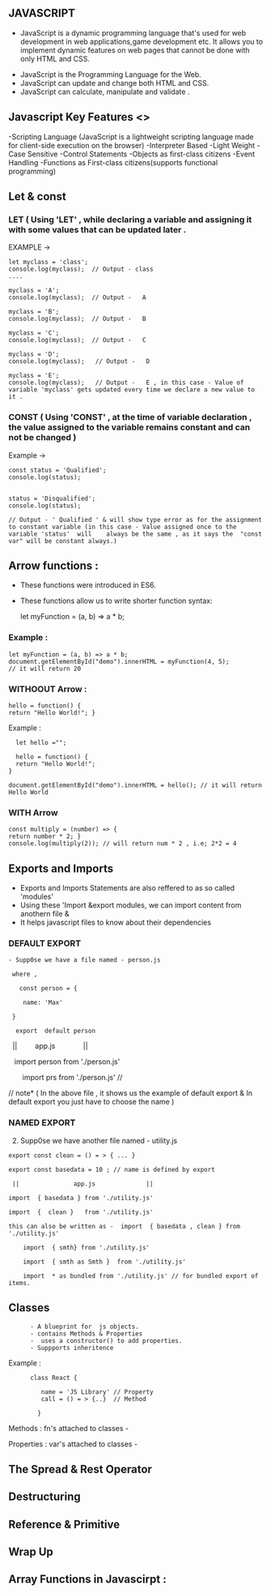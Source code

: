 ## JAVASCRIPT 
   * JavaScript is a dynamic programming language that's used for web development in web applications,game development etc.
    It allows you to implement dynamic features on web pages that cannot be done with only HTML and CSS.
   - JavaScript is the Programming Language for the Web.
   - JavaScript can update and change both HTML and CSS. 
   - JavaScript can calculate, manipulate and validate .
   
##  Javascript Key Features <>
   -Scripting Language (JavaScript is a lightweight scripting language made for client-side execution on the browser)
   -Interpreter Based  -Light Weight    -Case Sensitive     -Control Statements    -Objects as first-class citizens     -Event Handling
   -Functions as First-class citizens(supports functional programming)
   
## Let & const 
   ### LET ( Using 'LET' , while declaring a variable and assigning it with some values that can be updated later .
   
   EXAMPLE ->   
   
    let myclass = 'class'; 
    console.log(myclass);  // Output - class                                                                                              
    ....

    myclass = 'A';         
    console.log(myclass);  // Output -   A                                                                                           

    myclass = 'B';         
    console.log(myclass);  // Output -   B                                                                               

    myclass = 'C';        
    console.log(myclass);  // Output -   C                                                                              

    myclass = 'D';        
    console.log(myclass);   // Output -   D                                                                           

    myclass = 'E';        
    console.log(myclass);   // Output -   E , in this case - Value of variable 'myclass' gets updated every time we declare a new value to it .

   ### CONST ( Using 'CONST' , at the time of variable declaration , the value assigned to the variable remains constant and  can not be changed )
   Example ->
   
    const status = 'Qualified';
    console.log(status);


    status = 'Disqualified';
    console.log(status);    
   
    // Output - ' Qualified ' & will show type error as for the assignment to constant variable (in this case - Value assigned once to the variable 'status'  will    always be the same , as it says the  "const var" will be constant always.)
   
## Arrow functions :

  - These functions were introduced in ES6.
  - These functions allow us to write shorter function syntax:

       let myFunction = (a, b) => a * b;
       
  ### Example : 
    let myFunction = (a, b) => a * b;
    document.getElementById("demo").innerHTML = myFunction(4, 5); 
    // it will return 20 
       
 ### WITHOOUT Arrow :
     
    hello = function() {
    return "Hello World!"; }
  Example :
     
      let hello ="";

      hello = function() {
      return "Hello World!";
    } 

    document.getElementById("demo").innerHTML = hello(); // it will return Hello World 
 
 ### WITH   Arrow 
 
    const multiply = (number) => {
    return number * 2; }
    console.log(multiply(2)); // will return num * 2 , i.e; 2*2 = 4 
    
## Exports and Imports 
  - Exports and Imports Statements are also reffered to as so called  'modules' 
  - Using these 'Import &export modules, we can import content from anothern file & 
  - It helps javascript files to know about their dependencies
      
   ### DEFAULT EXPORT 

    - Supp0se we have a file named - person.js

     where ,

       const person = {

        name: 'Max'                                                    

     }      

      export  default person   

        ||           app.js              ||

        import person from './person.js'

        import prs from './person.js' //

  // note*  ( In the above file , it shows us the example of default export &  In default export you just have to choose the name )

                                                   

   ### NAMED EXPORT 

   2) Supp0se we have another  file named - utility.js

    export const clean = () = > { ... }  

    export const basedata = 10 ; // name is defined by export 

     ||               app.js              ||

    import  { basedata } from './utility.js' 

    import  {  clean }   from './utility.js' 

    this can also be written as -  import  { basedata , clean } from './utility.js' 

        import  { smth} from './utility.js' 

        import  { smth as Smth }  from './utility.js' 
 
        import  * as bundled from './utility.js' // for bundled export of items.

 
     
    
## Classes 
          - A blueprint for  js objects.
          - contains Methods & Properties 
          -  uses a constructor() to add properties.
          - Suppports inheritence 
          
   Example :
          
          class React {    
          
             name = 'JS Library' // Property 
             call = () = > {..}  // Method 
             
            } 
            
          
   Methods :  fn's attached to classes 
            - 
        
   Properties : var's attached to classes 
            -

## The Spread & Rest Operator 

## Destructuring 

## Reference & Primitive 

## Wrap Up 

## Array Functions in Javascirpt :

   
   
